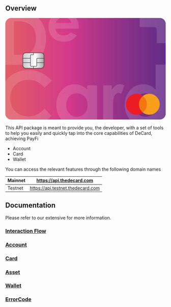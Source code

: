 
## Overview

![](./images/deCard.jpeg)

This API package is meant to provide you, the developer, with a set of tools to help you easily and quickly tap into the core capabilities of DeCard, achieving PayFi
- Account
- Card
- Wallet

You can access the relevant features through the following domain names

| Mainnet | https://api.thedecard.com         |
|---------|-----------------------------------|
| Testnet | https://api.testnet.thedecard.com |


## Documentation
Please refer to our extensive for more information.
### [Interaction Flow](./flow/readme.md)
### [Account](./account/readme.md)
### [Card](./card/readme.md)
### [Asset](./asset/readme.md)
### [Wallet](./wallet/readme.md)
### [ErrorCode](./error-code/readme.md)








